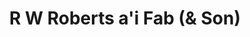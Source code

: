 ---
title: "R W Roberts a'i Fab (& Son)"
url: /denbigh/r-w-roberts-ai-fab-und-son/
shop: Bestattungen
---